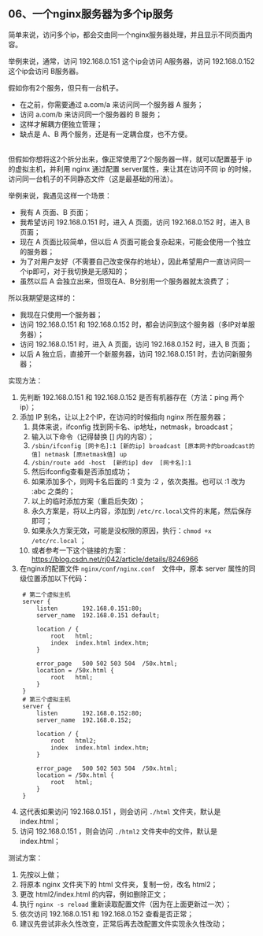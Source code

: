 
## 06、一个nginx服务器为多个ip服务

简单来说，访问多个ip，都会交由同一个nginx服务器处理，并且显示不同页面内容。

举例来说，通常，访问 192.168.0.151 这个ip会访问 A服务器，访问 192.168.0.152 这个ip会访问 B服务器。

假如你有2个服务，但只有一台机子。

* 在之前，你需要通过 a.com/a 来访问同一个服务器 A 服务；
* 访问 a.com/b 来访问同一个服务器的 B 服务；
* 这样才解耦方便独立管理；
* 缺点是 A、B 两个服务，还是有一定耦合度，也不方便。

<br/>
但假如你想将这2个拆分出来，像正常使用了2个服务器一样，就可以配置基于 ip 的虚拟主机，并利用 nginx 通过配置 server属性，来让其在访问不同 ip 的时候，访问同一台机子的不同静态文件（这是最基础的用法）。

举例来说，我遇见这样一个场景：

* 我有 A 页面、B 页面；
* 我希望访问 192.168.0.151 时，进入 A 页面，访问 192.168.0.152 时，进入 B 页面；
* 现在 A 页面比较简单，但以后 A 页面可能会复杂起来，可能会使用一个独立的服务器；
* 为了对用户友好（不需要自己改变保存的地址），因此希望用户一直访问同一个ip即可，对于我切换是无感知的；
* 虽然以后 A 会独立出来，但现在A、B分别用一个服务器就太浪费了；

所以我期望是这样的：

* 我现在只使用一个服务器；
* 访问 192.168.0.151 和 192.168.0.152 时，都会访问到这个服务器（多IP对单服务器）；
* 访问 192.168.0.151 时，进入 A 页面，访问 192.168.0.152 时，进入 B 页面；
* 以后 A 独立后，直接开一个新服务器，访问 192.168.0.151 时，去访问新服务器；

实现方法：

1. 先判断 192.168.0.151 和 192.168.0.152 是否有机器存在（方法：ping 两个ip）；
2. 添加 IP 别名，让以上2个IP，在访问的时候指向 nginx 所在服务器；
    1. 具体来说，ifconfig 找到网卡名、ip地址，netmask，broadcast；
    2. 输入以下命令（记得替换 [] 内的内容）；
    3. ``/sbin/ifconfig [网卡名]:1 [新的ip] broadcast [原本网卡的broadcast的值] netmask [原netmask值] up``
    4. ``/sbin/route add -host  [新的ip] dev  [网卡名]:1``
    5. 然后ifconfig查看是否添加成功；
    6. 如果添加多个，则网卡名后面的 :1 变为 :2 ，依次类推。也可以 :1 改为 :abc 之类的；
    7. 以上的临时添加方案（重启后失效）；
    8. 永久方案是，将以上内容，添加到 ``/etc/rc.local``文件的末尾，然后保存即可；
    9. 如果永久方案无效，可能是没权限的原因，执行：``chmod +x /etc/rc.local`` ；
    10. 或者参考一下这个链接的方案：https://blog.csdn.net/rj042/article/details/8246966
3. 在nginx的配置文件 ``nginx/conf/nginx.conf``　文件中，原本 server 属性的同级位置添加以下代码：
```
    # 第二个虚拟主机
    server {
        listen       192.168.0.151:80;
        server_name  192.168.0.151 default;
    
        location / {
            root   html;
            index  index.html index.htm;
        }
    
        error_page   500 502 503 504  /50x.html;
        location = /50x.html {
            root   html;
        }
    }
    # 第三个虚拟主机
    server {
        listen       192.168.0.152:80;
        server_name  192.168.0.152;
    
        location / {
            root   html2;
            index  index.html index.htm;
        }
    
        error_page   500 502 503 504  /50x.html;
        location = /50x.html {
            root   html;
        }
    }
```
4. 这代表如果访问 192.168.0.151 ，则会访问 ``./html`` 文件夹，默认是 index.html；
5. 访问 192.168.0.151 ，则会访问 ``./html2`` 文件夹中的文件，默认是 index.html；

测试方案：

1. 先按以上做；
2. 将原本 nginx 文件夹下的 html 文件夹，复制一份，改名 html2；
3. 更改 html2/index.html 的内容，例如删除正文；
4. 执行 ``nginx -s reload`` 重新读取配置文件（因为在上面更新过一次）；
5. 依次访问 192.168.0.151 和 192.168.0.152 查看是否正常；
6. 建议先尝试非永久性改变，正常后再去改配置文件实现永久性改动；
